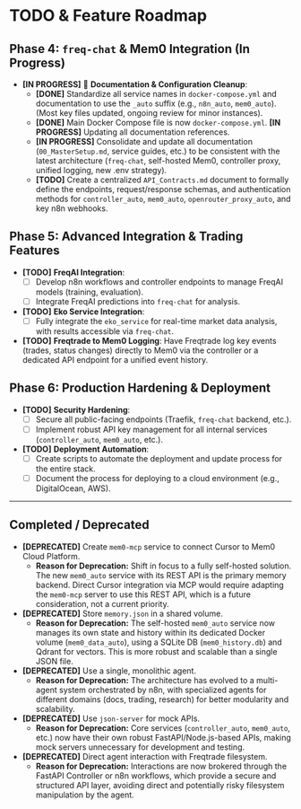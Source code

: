 # TODO & Feature Roadmap

## Phase 4: `freq-chat` & Mem0 Integration (In Progress)

- **[IN PROGRESS]** 🚀 **Documentation & Configuration Cleanup**:
  - **[DONE]** Standardize all service names in `docker-compose.yml` and documentation to use the `_auto` suffix (e.g., `n8n_auto`, `mem0_auto`). (Most key files updated, ongoing review for minor instances).
  - **[DONE]** Main Docker Compose file is now `docker-compose.yml`. **[IN PROGRESS]** Updating all documentation references.
  - **[IN PROGRESS]** Consolidate and update all documentation (`00_MasterSetup.md`, service guides, etc.) to be consistent with the latest architecture (`freq-chat`, self-hosted Mem0, controller proxy, unified logging, new .env strategy).
  - **[TODO]** Create a centralized `API_Contracts.md` document to formally define the endpoints, request/response schemas, and authentication methods for `controller_auto`, `mem0_auto`, `openrouter_proxy_auto`, and key n8n webhooks.

## Phase 5: Advanced Integration & Trading Features

- **[TODO]** **FreqAI Integration**:
  - [ ] Develop n8n workflows and controller endpoints to manage FreqAI models (training, evaluation).
  - [ ] Integrate FreqAI predictions into `freq-chat` for analysis.
- **[TODO]** **Eko Service Integration**:
  - [ ] Fully integrate the `eko_service` for real-time market data analysis, with results accessible via `freq-chat`.
- **[TODO]** **Freqtrade to Mem0 Logging**: Have Freqtrade log key events (trades, status changes) directly to Mem0 via the controller or a dedicated API endpoint for a unified event history.

## Phase 6: Production Hardening & Deployment

- **[TODO]** **Security Hardening**:
  - [ ] Secure all public-facing endpoints (Traefik, `freq-chat` backend, etc.).
  - [ ] Implement robust API key management for all internal services (`controller_auto`, `mem0_auto`, etc.).
- **[TODO]** **Deployment Automation**:
  - [ ] Create scripts to automate the deployment and update process for the entire stack.
  - [ ] Document the process for deploying to a cloud environment (e.g., DigitalOcean, AWS).

---

## Completed / Deprecated

- **[DEPRECATED]** Create `mem0-mcp` service to connect Cursor to Mem0 Cloud Platform.
  - **Reason for Deprecation:** Shift in focus to a fully self-hosted solution. The new `mem0_auto` service with its REST API is the primary memory backend. Direct Cursor integration via MCP would require adapting the `mem0-mcp` server to use this REST API, which is a future consideration, not a current priority.
- **[DEPRECATED]** Store `memory.json` in a shared volume.
  - **Reason for Deprecation:** The self-hosted `mem0_auto` service now manages its own state and history within its dedicated Docker volume (`mem0_data_auto`), using a SQLite DB (`mem0_history.db`) and Qdrant for vectors. This is more robust and scalable than a single JSON file.
- **[DEPRECATED]** Use a single, monolithic agent.
  - **Reason for Deprecation:** The architecture has evolved to a multi-agent system orchestrated by n8n, with specialized agents for different domains (docs, trading, research) for better modularity and scalability.
- **[DEPRECATED]** Use `json-server` for mock APIs.
  - **Reason for Deprecation:** Core services (`controller_auto`, `mem0_auto`, etc.) now have their own robust FastAPI/Node.js-based APIs, making mock servers unnecessary for development and testing.
- **[DEPRECATED]** Direct agent interaction with Freqtrade filesystem.
  - **Reason for Deprecation:** Interactions are now brokered through the FastAPI Controller or n8n workflows, which provide a secure and structured API layer, avoiding direct and potentially risky filesystem manipulation by the agent.
